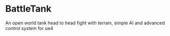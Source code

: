 # BattleTank
An open world tank head to head fight with terrain, simple AI and advanced control system for ue4
